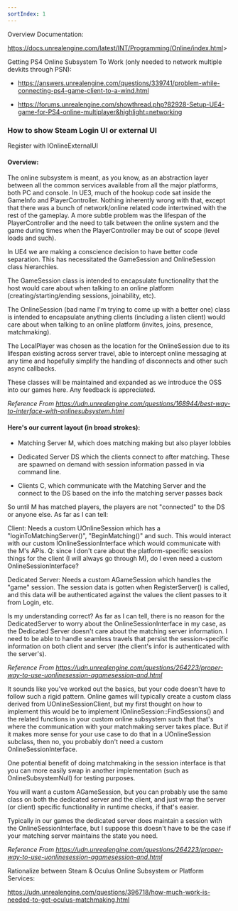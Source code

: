 ```yaml
---
sortIndex: 1
---
```


Overview Documentation:

<https://docs.unrealengine.com/latest/INT/Programming/Online/index.html>>

Getting PS4 Online Subsystem To Work (only needed to network multiple devkits through PSN):

- <https://answers.unrealengine.com/questions/339741/problem-while-connecting-ps4-game-client-to-a-wind.html>

- <https://forums.unrealengine.com/showthread.php?82928-Setup-UE4-game-for-PS4-online-multiplayer&highlight=networking>

### How to show Steam Login UI or external UI

Register with IOnlineExternalUI

#### Overview:

The online subsystem is meant, as you know, as an abstraction layer between all the common services available from all the major platforms, both PC and console. In UE3, much of the hookup code sat inside the GameInfo and PlayerController. Nothing inherently wrong with that, except that there was a bunch of network/online related code intertwined with the rest of the gameplay. A more subtle problem was the lifespan of the PlayerController and the need to talk between the online system and the game during times when the PlayerController may be out of scope (level loads and such).

In UE4 we are making a conscience decision to have better code separation. This has necessitated the GameSession and OnlineSession class hierarchies.

The GameSession class is intended to encapsulate functionality that the host would care about when talking to an online platform (creating/starting/ending sessions, joinability, etc).

The OnlineSession (bad name I'm trying to come up with a better one) class is intended to encapsulate anything clients (including a listen client) would care about when talking to an online platform (invites, joins, presence, matchmaking).

The LocalPlayer was chosen as the location for the OnlineSession due to its lifespan existing across server travel, able to intercept online messaging at any time and hopefully simplify the handling of disconnects and other such async callbacks.

These classes will be maintained and expanded as we introduce the OSS into our games here. Any feedback is appreciated.

*Reference From <https://udn.unrealengine.com/questions/168944/best-way-to-interface-with-onlinesubsystem.html>*



#### Here's our current layout (in broad strokes):

- Matching Server M, which does matching making but also player lobbies

- Dedicated Server DS which the clients connect to after matching. These are spawned on demand with session information passed in via command line.

- Clients C, which communicate with the Matching Server and the connect to the DS based on the info the matching server passes back

So until M has matched players, the players are not "connected" to the DS or anyone else. As far as I can tell:

Client: Needs a custom UOnlineSession which has a "loginToMatchingServer()", "BeginMatching()" and such. This would interact with our custom IOnlineSessionInterface which would communicate with the M's APIs. Q: since I don't care about the platform-specific session things for the client (I will always go through M), do I even need a custom OnlineSessionInterface?

Dedicated Server: Needs a custom AGameSession which handles the "game" session. The session data is gotten when RegisterServer() is called, and this data will be authenticated against the values the client passes to it from Login, etc.

Is my understanding correct? As far as I can tell, there is no reason for the DedicatedServer to worry about the OnlineSessionInterface in my case, as the Dedicated Server doesn't care about the matching server information. I need to be able to handle seamless travels that persist the session-specific information on both client and server (the client's infor is authenticated with the server's).

*Reference From <https://udn.unrealengine.com/questions/264223/proper-way-to-use-uonlinesession-agamesession-and.html>*



It sounds like you've worked out the basics, but your code doesn't have to follow such a rigid pattern. Online games will typically create a custom class derived from UOnlineSessionClient, but my first thought on how to implement this would be to implement IOnlineSession::FindSessions() and the related functions in your custom online subsystem such that that's where the communication with your matchmaking server takes place. But if it makes more sense for your use case to do that in a UOnlineSession subclass, then no, you probably don't need a custom OnlineSessionInterface.

One potential benefit of doing matchmaking in the session interface is that you can more easily swap in another implementation (such as OnlineSubsystemNull) for testing purposes.

You will want a custom AGameSession, but you can probably use the same class on both the dedicated server and the client, and just wrap the server (or client) specific functionality in runtime checks, if that's easier.

Typically in our games the dedicated server does maintain a session with the OnlineSessionInterface, but I suppose this doesn't have to be the case if your matching server maintains the state you need.

*Reference From <https://udn.unrealengine.com/questions/264223/proper-way-to-use-uonlinesession-agamesession-and.html>*



Rationalize between Steam & Oculus Online Subsystem or Platform Services:

<https://udn.unrealengine.com/questions/396718/how-much-work-is-needed-to-get-oculus-matchmaking.html>
